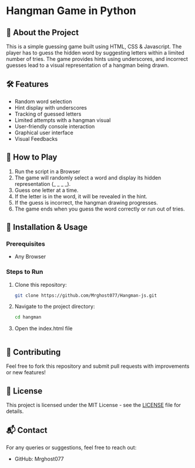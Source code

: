 # Hangman Game in Python

## 🎯 About the Project

This is a simple guessing game built using HTML, CSS & Javascript. The player has to guess the hidden word by suggesting letters within a limited number of tries. The game provides hints using underscores, and incorrect guesses lead to a visual representation of a hangman being drawn.

## 🛠 Features

- Random word selection
- Hint display with underscores
- Tracking of guessed letters
- Limited attempts with a hangman visual
- User-friendly console interaction
- Graphical user interface 
- Visual Feedbacks

## 📌 How to Play

1. Run the script in a Browser
2. The game will randomly select a word and display its hidden representation (\_ \_ \_ \_).
3. Guess one letter at a time.
4. If the letter is in the word, it will be revealed in the hint.
5. If the guess is incorrect, the hangman drawing progresses.
6. The game ends when you guess the word correctly or run out of tries.

## 🚀 Installation & Usage

### Prerequisites

- Any Browser

### Steps to Run

1. Clone this repository:
   ```sh
   git clone https://github.com/Mrghost077/Hangman-js.git
   ```
2. Navigate to the project directory:
   ```sh
   cd hangman
   ```
3. Open the index.html file
   ```

## 🤝 Contributing

Feel free to fork this repository and submit pull requests with improvements or new features!

## 📜 License

This project is licensed under the MIT License - see the [LICENSE](LICENSE) file for details.

## 📬 Contact

For any queries or suggestions, feel free to reach out:

- GitHub: Mrghost077


